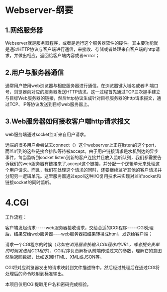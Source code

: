 # Webserver-纲要

## 1.网络服务器

Webserver就是服务器程序，或者是运行这个服务器软件的硬件。其主要功能就是通过HTTP协议与客户端进行通信，来接收、存储或者处理来自客户端的http请求，并做出相应，返回给客户端内容或者errror；

## 2.用户与服务器通信

通常用户使用web浏览器与相应服务器进行通信。在浏览器键入域名或者IP:端口号，浏览器向对应的服务器发送HTTP请求。这一过程首先通过TCP三次握手建立与目标Web服务器的链接，然后http协议生成针对目标服务器的http请求报文，通过TCP、IP等协议发送到目标web服务器上。

## 3.Web服务器如何接收客户端http请求报文

web服务端通过socket监听来自用户请求。

远端的很多用户会尝试去connect（）这个webserver上正在listen的这个port，而监听到的这些链接会排队等待被accept。由于用户链接请求是水机到达的异步事件，每当监听到socket listen到新的客户连接并且放入监听队列，我们都需要告诉我们的web服务器有链接来了,accept这个链接，并分配一个逻辑单元来处理这个用户请求。而且，我们在处理这个请求的同时，还要继续监听其他的客户请求并分配另一逻辑单元。这里服务器通过epoll这种I/O复用技术来实现对监听socket和链接socket的同时监听。

# 4.CGI

工作流程：

客户端发起请求-----web服务器接收请求，交给合适的CGI程序-----CGI处理后，结果交给web服务器----web服务器把结果转换成html，发送给客户端；

请求一个CGI程序的时候（*比如在浏览器直接输入CGI程序的URL，或者提交表单的时候发送给CGI程序*），CGI程序负责解析从前端传递过来的参数，理解它的意图然后返回数据，比如返回HTML、XML或JSON等。

CGI将对应浏览器发出的请求映射到文件描述符中，然后经过处理后在通过CGI将处理后的命令映射到标准输出。

本项目仅用CGI提取用户名和密码完成校验。

